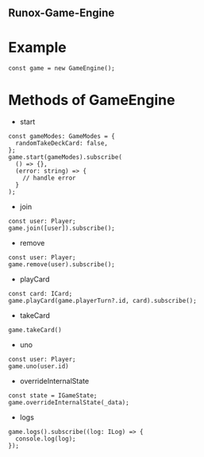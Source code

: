 ## Runox-Game-Engine

# Example

```[typescript]
const game = new GameEngine();
```

# Methods of GameEngine

- start

```[typescript]
const gameModes: GameModes = {
  randomTakeDeckCard: false,
};
game.start(gameModes).subscribe(
  () => {},
  (error: string) => {
    // handle error
  }
);
```

- join

```[typescript]
const user: Player;
game.join([user]).subscribe();
```

- remove

```[typescript]
const user: Player;
game.remove(user).subscribe();
```

- playCard

```[typescript]
const card: ICard;
game.playCard(game.playerTurn?.id, card).subscribe();
```

- takeCard

```[typescript]
game.takeCard()
```

- uno

```[typescript]
const user: Player;
game.uno(user.id)
```

- overrideInternalState

```[typescript]
const state = IGameState;
game.overrideInternalState(_data);
```

- logs

```[typescript]
game.logs().subscribe((log: ILog) => {
  console.log(log);
});
```
